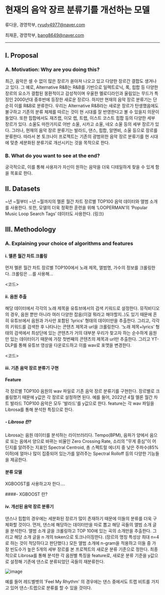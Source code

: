 # 현재의 음악 장르 분류기를 개선하는 모델


류다윤, 경영학부, <ryudy4977@naver.com>

최재훈, 경영학부, <bang8649@naver.com>

---


## I. Proposal
### A.	Motivation: Why are you doing this?
최근, 음악은 셀 수 없이 많은 장르가 쏟아져 나오고 있고 다양한 장르간 결합도 생겨나고 있다. 그 예로, Alternative R&B는 R&B를 기반으로 일렉트로닉, 록, 힙합 등 다양한 장르의 요소가 결합된 몽환적이고 감성적이며 우울한 멜로디라인과 울림있는 무드가 특징인 2000년대 중후반에 등장한 새로운 장르다. 하지만 현재의 음악 장르 분류기는 단순히 이를 R&B로 분류한다. 우리는 Alternative R&B라는 새로운 장르가 탄생했음에도 불구하고 기존의 분류 체제를 따르는 것이 현 시대를 잘 반영한다고 볼 수 있을지 의문이 들었다. 또한 힙합에서도 재즈랩, 이모 랩, 트랩, 이스트 코스트 힙합 등의 다양한 세부 장르가 있다. 소울도 마찬가지로 어반 소울, 시카고 소울, 네오 소울 등의 세부 장르가 있다. 그러나, 현재의 음악 장르 분류기는 발라드, 댄스, 힙합, 알앤비, 소울 등으로 장르를 분류한다. 따라서 본 토크나이
프로젝트는 기존의 광범위한 음악 장르 분류기를 현 시대에 맞춘 세분화된 분류기로 개선시키는 것을 목적으로 한다.
### B. What do you want to see at the end?
궁극적으로, 이를 통해 사용자가 자신이 원하는 음악을 더욱 디테일하게 찾을 수 있게 함을 목표로 한다.
## II. Datasets 
~년 ~월부터 ~년 ~월까지의 멜론 월간 차트 장르별 TOP100 음악 데이터와 앨범 소개를 사용한다. 또한, 모델의 더욱 정확한 훈련을 위해 ‘LOOPERMAN’의 ‘Popular Music Loop Search Tags’ 데이터도 사용한다. (링크)
## III. Methodology 
### A. Explaining your choice of algorithms and features
#### i. 멜론 월간 차트 크롤링
먼저 멜론 월간 차트 장르별 TOP100에서 노래 제목, 앨범명, 가수의 정보를 크롤링한다. 크롤링은 ...를 사용해...

<코드>

#### ii. 음원 추출
해당 데이터에서 각각의 노래 제목을 유튜브에서의 검색 키워드로 설정한다. 뮤직비디오의 경우, 음원 뿐만 아니라 여러 다양한 잡음(이걸 뭐라고 해야할지..)도 있기 때문에 흔히 유튜브에서 음원과 가사만 포함된 ‘lyrics' 형태의 데이터만을 추출한다. 그리고, 각각의 키워드를 검색한 후 나타나는 콘텐츠 제목과 url을 크롤링한다. ‘노래 제목+lyrics’ 형태의 검색에서 최상단에 있는 콘텐츠가 거의 대부분 우리가 찾고자 하는 순수하게 음원만 있는 데이터이기 때문에 가장 첫번째의 콘텐츠의 제목과 url만 추출한다. 그리고 YT-DLP를 통해 유튜브 영상을 다운로드하고 이를 wav로 포맷을 변경한다. 

<코드>

#### iii. 기존 음악 장르 분류기 구현

#### Feature
각 장르별 TOP100 음원의 wav 파일로 기존 음악 장르 분류기를 구현한다. 장르별로 크롤링했기 때문에 y값은 각 장르로 설정하면 된다. 예를 들어, 2022년 4월 멜론 월간 차트 발라드 TOP100 음악은 모두 '발라드'를 y값으로 한다. feature는 각 wav 파일을 Librosa를 통해 분석한 특징으로 한다. 

##### - Librosa 란?
Librosa는 음원 데이터를 분석하는 라이브러리다. Tempo(BPM), 음파가 양에서 음으로 또는 음에서 양으로 바뀌는 비율인 Zero Crossing Rate, 소리의 "무게 중심"이 어딘지를 알려주는 지표인 Spectral Centroid, 총 스펙트럴 에너지 중 낮은 주파수(85% 이하)에 얼마나 많이 집중되어 있는가를 알려주는 Spectral Rolloff 등의 다양한 기능들을 제공한다.

#### 분류 모델
XGBOOST를 사용하고자 한다....

####- XGBOOST 란?


#### iv. 개선된 음악 장르 분류기

댄스나 힙합의 경우에는 세분화된 장르가 많이 존재하기 때문에 이들의 분류를 더욱 구체화할 것이다. 먼저, 댄스에 해당하는 데이터만을 따로 뽑고 해당 곡들의 앨범 소개 글을 분석한다. 앨범 소개 글을 크롤링하고 TOP 100에 있는 곡의 소개만을 추출한다. 그리고 해당 소개 글을 n 개의 token으로 토크나이징한다. (장르의 명칭 특성상 최대 n=4로 하는 것이 적당하다고 판단했다.) 모든 앨범 소개에 n-gram을 적용하고 이들 중 가장 빈도수가 높은 5개의 세부 장르를 본 프로젝트의 새로운 분류 기준으로 정한다. 최종적으로 Librosa를 통해 분석한 각 음원별 특징을 feature로, 새로운 분류 기준을 y값으로 설정해 기존에 댄스로 분류되었던 곡들의 재분류한다. 

![image](https://user-images.githubusercontent.com/95442910/171098598-db17283f-cb99-40e7-99e8-0337dffef3ac.png)

예를 들어 레드벨벳의 'Feel My Rhythm' 의 경우에는 댄스 중에서도 트랩 비트를 가지고 있어 댄스-트랩으로 분류를 할 수 있을 것이다.
